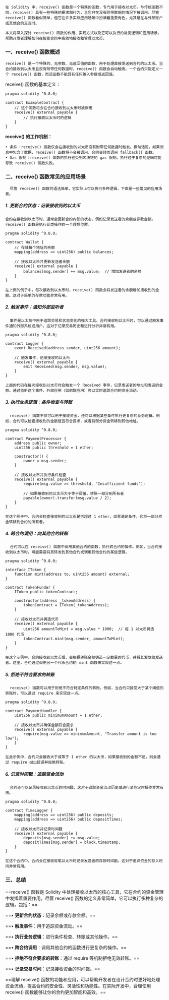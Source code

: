 	在 Solidity 中，receive() 函数是一个特殊的函数，专门用于接收以太币。与传统函数不同，receive() 具有一些特殊的要求和行为，且它只在没有附带数据的情况下被调用。尽管 receive() 函数看似简单，但它在许多实际应用场景中扮演着重要角色，尤其是在与外部账户或其他合约交互时。

	本文将深入探讨 receive() 函数的作用、实现方式以及它可以执行的常见逻辑和应用场景，帮助开发者理解如何在智能合约中高效地接收和管理以太币。

### **一、receive() 函数概述**
	receive() 是一个特殊的、无参数、无返回值的函数，用于处理直接发送到合约的以太币。当合约接收到以太币且没有附带任何数据时，receive() 函数会自动触发。一个合约只能定义一个 receive() 函数，而该函数不能具有任何输入参数或返回值。

receive() 函数的基本定义：

```
pragma solidity ^0.8.0;

contract ExampleContract {
    // 这个函数将会在合约接收到以太币时被调用
    receive() external payable {
        // 执行接收以太币时的逻辑
    }
}
```

**receive() 的工作机制：**

	• 条件：receive() 函数仅会在接收到的以太币没有附带任何数据时触发。换句话说，如果消息中包含了数据，receive() 函数将不会被调用，合约会转而调用 fallback() 函数。
	• Gas 限制：receive() 函数的执行也受到区块链的 gas 限制。执行过于复杂的逻辑可能导致 receive() 函数失败。

### **二、receive() 函数常见的应用场景**

	  尽管 receive() 函数的语法简单，它实际上可以执行多种逻辑，下面是一些常见的应用场景。

##### **1. 更新合约状态：记录接收到的以太币**
	
	合约在接收到以太币时，通常会更新合约内部的状态，例如记录发送者的余额或存款金额。receive() 函数是执行此类操作的一个理想位置。
```
pragma solidity ^0.8.0;

contract Wallet {
    // 存储每个地址的余额
    mapping(address => uint256) public balances;

    // 接收以太币并更新发送者余额
    receive() external payable {
        balances[msg.sender] += msg.value;  // 增加发送者的余额
    }
}
```

	在上面的例子中，每次接收到以太币时，receive() 函数会将发送者的余额增加接收到的金额。这对于简单的存款功能非常有用。

##### **2. 触发事件：通知外部监听者**

	  事件是以太坊中用于追踪交易和状态变化的强大工具。合约接收到以太币时，可以通过触发事件通知外部系统或用户。这对于记录交易历史和进行分析非常有用。

```
pragma solidity ^0.8.0;

contract Logger {
    event Received(address sender, uint256 amount);

    // 触发事件，记录接收的以太币
    receive() external payable {
        emit Received(msg.sender, msg.value);
    }
}
```

	上面的代码在每次接收到以太币时会触发一个 Received 事件，记录发送者的地址和发送的金额。通过监听这个事件，外部应用（如前端应用）可以实时追踪合约的资金流动。

##### **3. 执行业务逻辑：条件检查与转账**

	  receive() 函数不仅可以用于接收资金，还可以根据某些条件执行更复杂的业务逻辑。例如，合约可以检查接收到的金额是否符合要求，或者将部分资金转移到其他地址。

```
pragma solidity ^0.8.0;

contract PaymentProcessor {
    address public owner;
    uint256 public threshold = 1 ether;

    constructor() {
        owner = msg.sender;
    }

    // 接收以太币并执行条件检查
    receive() external payable {
        require(msg.value >= threshold, "Insufficient funds");

        // 如果接收到的以太币大于等于阈值，转账一部分到所有者
        payable(owner).transfer(msg.value / 2);
    }
}
```

	在这个例子中，合约会检查接收到的以太币是否超过 1 ether，如果满足条件，它将一部分资金转移到合约的所有者。

##### **4. 跨合约调用：向其他合约转账**

	  合约可以在 receive() 函数中调用其他合约的函数，执行跨合约的操作。例如，当合约接收到以太币时，可能需要将其转发到其他合约或调用其他合约的某些逻辑。

```
pragma solidity ^0.8.0;

interface IToken {
    function mint(address to, uint256 amount) external;
}

contract TokenFunder {
    IToken public tokenContract;

    constructor(address _tokenAddress) {
        tokenContract = IToken(_tokenAddress);
    }

    // 接收以太币并铸造代币
    receive() external payable {
        uint256 amountToMint = msg.value * 1000;  // 每 1 以太币铸造 1000 代币
        tokenContract.mint(msg.sender, amountToMint);
    }
}
```

	在这个示例中，合约接收到以太币后，会根据转账金额铸造一定数量的代币，并将其发放给发送者。这里，合约通过调用另一个代币合约的 mint 函数来实现这一点。

##### **5. 拒绝不符合要求的转账**

	  receive() 函数可以用于拒绝不符合特定条件的转账。例如，当合约只接受大于某个阈值的转账时，可以通过 require 来实现这一点。

```
pragma solidity ^0.8.0;

contract PaymentHandler {
    uint256 public minimumAmount = 1 ether;

    // 接收以太币并确保金额符合要求
    receive() external payable {
        require(msg.value >= minimumAmount, "Transfer amount is too low");
    }
}
```

	在此示例中，合约只会接收大于或等于 1 ether 的以太币，如果接收到的金额不足，则会通过 require 抛出错误并拒绝转账。

##### **6. 记录时间戳：追踪资金流动**

	  合约还可以记录接收到以太币的时间戳，这对于追踪资金流动历史或进行某些定时操作非常有用。
```
pragma solidity ^0.8.0;

contract TimeLogger {
    mapping(address => uint256) public deposits;
    mapping(address => uint256) public depositTimes;

    // 接收以太币并记录时间戳
    receive() external payable {
        deposits[msg.sender] += msg.value;
        depositTimes[msg.sender] = block.timestamp;
    }
}
```

	在这个合约中，合约会在接收每笔以太币时记录发送者的存款时间戳。这对于追踪资金的存入时间非常有用。

### **三、总结**

==receive() 函数是 Solidity 中处理接收以太币的核心工具，它在合约的资金管理中发挥着重要作用。尽管 receive() 函数的定义非常简单，它可以执行多种复杂的逻辑，包括：==

==• **更新合约状态**：记录余额或存款金额。==

==• **触发事件**：用于追踪资金流动。==

==• **执行业务逻辑**：进行条件检查、转账或其他操作。==

==• **跨合约调用**：调用其他合约的函数进行更复杂的操作。==

==• **拒绝不符合要求的转账**：通过 require 等机制拒绝无效转账。==

==• **记录交易时间**：记录接收资金的时间戳。==

  ==理解 receive() 函数的功能和应用，可以帮助开发者在设计合约时更好地处理资金流动，提高合约的安全性、灵活性和功能性。在实际开发中，合理使用 receive() 函数能够让你的合约更加智能和高效。==


